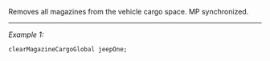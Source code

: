 Removes all magazines from the vehicle cargo space. MP synchronized.


---
*Example 1:*
```sqf
clearMagazineCargoGlobal jeepOne;
```